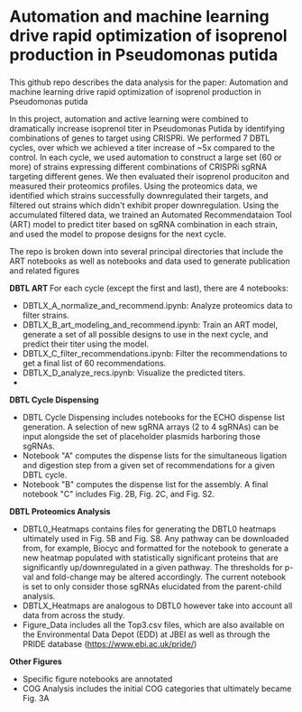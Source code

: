 # Automation and machine learning drive rapid optimization of isoprenol production in Pseudomonas putida

### <Citation>

This github repo describes the data analysis for the paper: Automation and machine learning drive rapid optimization of isoprenol production in Pseudomonas putida

In this project, automation and active learning were combined to dramatically increase isoprenol titer in Pseudomonas Putida by identifying combinations of genes to target using CRISPRi.  We performed 7 DBTL cycles, over which we achieved a titer increase of ~5x compared to the control. In each cycle, we used automation to construct a large set (60 or more) of strains expressing different combinations of CRISPRi sgRNA targeting different genes. We then evaluated their isoprenol produciton and measured their proteomics profiles. Using the proteomics data, we identified which strains successfully downregulated their targets, and filtered out strains which didn't exhibit proper downregulation. Using the accumulated filtered data, we trained an Automated Recommendataion Tool (ART) model to predict titer based on sgRNA combination in each strain, and used the model to propose designs for the next cycle. 

The repo is broken down into several principal directories that include the ART notebooks as well as notebooks and data used to generate publication and related figures

<b> DBTL ART </b> For each cycle (except the first and last), there are 4 notebooks:
- DBTLX_A_normalize_and_recommend.ipynb: Analyze proteomics data to filter strains. 
- DBTLX_B_art_modeling_and_recommend.ipynb: Train an ART model, generate a set of all possible designs to use in the next cycle, and predict their titer using the model.  
- DBTLX_C_filter_recommendations.ipynb: Filter the recommendations to get a final list of 60 recommendations. 
- DBTLX_D_analyze_recs.ipynb: Visualize the predicted titers.
- 
<b> DBTL Cycle Dispensing </b>
- DBTL Cycle Dispensing includes notebooks for the ECHO dispense list generation. A selection of new sgRNA arrays (2 to 4 sgRNAs) can be input alongside the set of placeholder plasmids harboring those sgRNAs.
- Notebook "A" computes the dispense lists for the simultaneous ligation and digestion step from a given set of recommendations for a given DBTL cycle.
- Notebook "B" computes the dispense list for the assembly. A final notebook "C" includes Fig. 2B, Fig. 2C, and Fig. S2.

<b> DBTL Proteomics Analysis </b>
- DBTL0_Heatmaps contains files for generating the DBTL0 heatmaps ultimately used in Fig. 5B and Fig. S8. Any pathway can be downloaded from, for example, Biocyc and formatted for the notebook to generate a new heatmap populated with statistically significant proteins that are significantly up/downregulated in a given pathway. The thresholds for p-val and fold-change may be altered accordingly. The current notebook is set to only consider those sgRNAs elucidated from the parent-child analysis.
- DBTLX_Heatmaps are analogous to DBTL0 however take into account all data from across the study.
- Figure_Data includes all the Top3.csv files, which are also available on the Environmental Data Depot (EDD) at JBEI as well as through the PRIDE database (https://www.ebi.ac.uk/pride/)

<b> Other Figures </b>
- Specific figure notebooks are annotated
- COG Analysis includes the initial COG categories that ultimately became Fig. 3A




